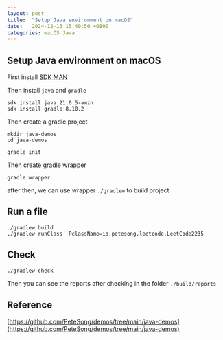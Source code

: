 ```yaml
---
layout: post
title:  "Setup Java environment on macOS"
date:   2024-12-13 15:40:50 +0800
categories: macOS Java
---
```

## Setup Java environment on macOS

First install [SDK MAN](https://sdkman.io/install/)

Then install `java` and `gradle`

```shell
sdk install java 21.0.5-amzn
sdk install gradle 8.10.2
```

Then create a gradle project

```shell
mkdir java-demos
cd java-demos

gradle init
```

Then create gradle wrapper
```shell
gradle wrapper
```

after then, we can use wrapper `./gradlew` to build project

## Run a file

```shell
./gradlew build 
./gradlew runClass -PclassName=io.petesong.leetcode.LeetCode2235
```

## Check

```shell
./gradlew check
```
Then you can see the reports after checking in the folder `./build/reports`

## Reference
[https://github.com/PeteSong/demos/tree/main/java-demos](https://github.com/PeteSong/demos/tree/main/java-demos)

